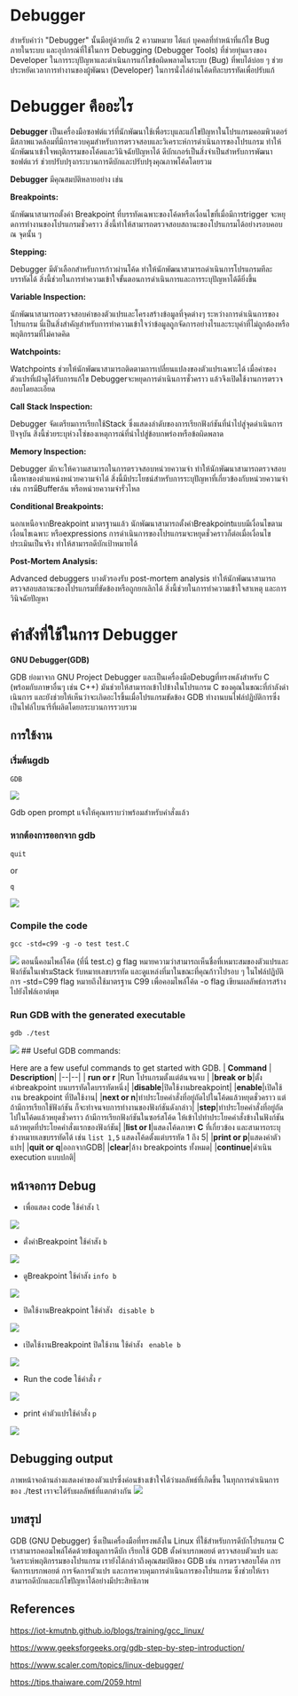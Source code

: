 # Debugger

สำหรับคำว่า "Debugger"  นั้นมีอยู่ด้วยกัน 2  ความหมาย ได้แก่ บุคคลที่ทำหน้าที่แก้ไข Bug  ภายในระบบ และอุปกรณ์ที่ใช้ในการ Debugging (Debugger Tools)  ที่ช่วยทุ่นแรงของ Developer  ในการระบุปัญหาและดำเนินการแก้ไขข้อผิดพลาดในระบบ (Bug)  ที่พบได้บ่อย ๆ ช่วยประหยัดเวลาการทำงานของผู้พัฒนา (Developer)  ในการนั่งไล่อ่านโค้ดทีละบรรทัดเพื่อปรับแก้
# Debugger คืออะไร

**Debugger**  เป็นเครื่องมือซอฟต์แวร์ที่นักพัฒนาใช้เพื่อระบุและแก้ไขปัญหาในโปรแกรมคอมพิวเตอร์ มีสภาพแวดล้อมที่มีการควบคุมสําหรับการตรวจสอบและวิเคราะห์การดําเนินการของโปรแกรม ทําให้นักพัฒนาเข้าใจพฤติกรรมของโค้ดและวินิจฉัยปัญหาได้ ดีบักเกอร์เป็นสิ่งจําเป็นสําหรับการพัฒนาซอฟต์แวร์ ช่วยปรับปรุงกระบวนการดีบักและปรับปรุงคุณภาพโค้ดโดยรวม

**Debugger** มีคุณสมบัติหลายอย่าง เช่น

**Breakpoints:**

นักพัฒนาสามารถตั้งค่า Breakpoint ที่บรรทัดเฉพาะของโค้ดหรือเงื่อนไขที่เมื่อมีการtrigger จะหยุดการทํางานของโปรแกรมชั่วคราว สิ่งนี้ทําให้สามารถตรวจสอบสถานะของโปรแกรมได้อย่างรอบคอบ ณ จุดนั้น ๆ

**Stepping:**

Debugger มีตัวเลือกสําหรับการก้าวผ่านโค้ด ทําให้นักพัฒนาสามารถดําเนินการโปรแกรมทีละบรรทัดได้ สิ่งนี้ช่วยในการทําความเข้าใจขั้นตอนการดําเนินการและการระบุปัญหาได้ดียิ่งขึ้น

**Variable Inspection:**

นักพัฒนาสามารถตรวจสอบค่าของตัวแปรและโครงสร้างข้อมูลที่จุดต่างๆ ระหว่างการดําเนินการของโปรแกรม นี่เป็นสิ่งสําคัญสําหรับการทําความเข้าใจว่าข้อมูลถูกจัดการอย่างไรและระบุค่าที่ไม่ถูกต้องหรือพฤติกรรมที่ไม่คาดคิด

**Watchpoints:**

Watchpoints ช่วยให้นักพัฒนาสามารถติดตามการเปลี่ยนแปลงของตัวแปรเฉพาะได้ เมื่อค่าของตัวแปรที่เฝ้าดูได้รับการแก้ไข Debuggerจะหยุดการดําเนินการชั่วคราว แล้วจึงเปิดใช้งานการตรวจสอบโดยละเอียด

**Call Stack Inspection:**

Debugger จัดเตรียมการเรียกใช้Stack ซึ่งแสดงลําดับของการเรียกฟังก์ชันที่นําไปสู่จุดดําเนินการปัจจุบัน สิ่งนี้ช่วยระบุห่วงโซ่ของเหตุการณ์ที่นําไปสู่ข้อบกพร่องหรือข้อผิดพลาด

**Memory Inspection:**

Debugger มักจะให้ความสามารถในการตรวจสอบหน่วยความจํา ทําให้นักพัฒนาสามารถตรวจสอบเนื้อหาของตําแหน่งหน่วยความจําได้ สิ่งนี้มีประโยชน์สําหรับการระบุปัญหาที่เกี่ยวข้องกับหน่วยความจํา เช่น การมีBufferล้น หรือหน่วยความจํารั่วไหล

**Conditional Breakpoints:**

นอกเหนือจากBreakpoint มาตรฐานแล้ว นักพัฒนาสามารถตั้งค่าBreakpointแบบมีเงื่อนไขตามเงื่อนไขเฉพาะ หรือexpressions การดําเนินการของโปรแกรมจะหยุดชั่วคราวก็ต่อเมื่อเงื่อนไขประเมินเป็นจริง ทําให้สามารถดีบักเป้าหมายได้

**Post-Mortem Analysis:**

Advanced debuggers  บางตัวรองรับ  post-mortem analysis  ทําให้นักพัฒนาสามารถตรวจสอบสถานะของโปรแกรมที่ขัดข้องหรือถูกยกเลิกได้ สิ่งนี้ช่วยในการทําความเข้าใจสาเหตุ  และการวินิจฉัยปัญหา

# คำสังที่ใช้ในการ  Debugger

**GNU Debugger(GDB)**

GDB ย่อมาจาก GNU Project Debugger และเป็นเครื่องมือDebugที่ทรงพลังสําหรับ C (พร้อมกับภาษาอื่นๆ เช่น C++) มันช่วยให้สามารถเข้าไปข้างในโปรแกรม C ของคุณในขณะที่กําลังดําเนินการ และยังช่วยให้เห็นว่าจะเกิดอะไรขึ้นเมื่อโปรแกรมขัดข้อง GDB ทํางานบนไฟล์ปฏิบัติการซึ่งเป็นไฟล์ไบนารีที่ผลิตโดยกระบวนการรวบรวม

## การใช้งาน

 ### เริ่มต้นgdb
`GDB`

<img src="https://media.geeksforgeeks.org/wp-content/uploads/20231215171225/304.webp">

Gdb open prompt  แจ้งให้คุณทราบว่าพร้อมสําหรับคําสั่งแล้ว 
### หากต้องการออกจาก gdb 

    quit
or

    q

<img src="https://media.geeksforgeeks.org/wp-content/uploads/20231215171324/quit_gdb.png">

### Compile the code

    gcc -std=c99 -g -o test test.C
<img src="https://media.geeksforgeeks.org/wp-content/uploads/20231215171445/306.webp">
ตอนนี้คอมไพล์โค้ด (ที่นี่ test.c) g flag  หมายความว่าสามารถเห็นชื่อที่เหมาะสมของตัวแปรและฟังก์ชันในเฟรมStack รับหมายเลขบรรทัด และดูแหล่งที่มาในขณะที่คุณก้าวไปรอบ ๆ ในไฟล์ปฏิบัติการ -std=C99 flag  หมายถึงใช้มาตรฐาน C99  เพื่อคอมไพล์โค้ด -o flag  เขียนผลลัพธ์การสร้างไปยังไฟล์เอาต์พุต

### Run GDB with the generated executable

    gdb ./test
<img src="https://media.geeksforgeeks.org/wp-content/uploads/20231215171511/307.webp">
## Useful GDB commands:

Here are a few useful commands to get started with GDB.
| **Command** |  **Description**|
|--|--|
| **run or r** |Run โปรแกรมตั้งแต่ต้นจนจบ  |
|**break or b**|ตั้งค่าbreakpoint บนบรรทัดใดบรรทัดหนึ่ง|
|**disable**|ปิดใช้งานbreakpoint|
|**enable**|เปิดใช้งาน breakpoint ที่ปิดใช้งาน|
|**next or n**|ทำประโยคคำสั่งที่อยู่ถัดไปในโค้ดแล้วหยุดชั่วคราว แต่ถ้ามีการเรียกใช้ฟังก์ชัน ก็จะทำจนจบการทำงานของฟังก์ชันดังกล่าว|
|**step**|ทำประโยคคำสั่งที่อยู่ถัดไปในโค้ดแล้วหยุดชั่วคราว ถ้ามีการเรียกฟังก์ชันในซอร์สโค้ด ให้เข้าไปทำประโยคคำสั่งข้างในฟังก์ชันแล้วหยุดที่ประโยคคำสั่งแรกของฟังก์ชัน|
|**list or l**|แสดงโค้ดภาษา  **C**  ที่เกี่ยวข้อง และสามารถระบุช่วงหมายเลขบรรทัดได้ เช่น  `list 1,5`  แสดงโค้ดตั้งแต่บรรทัด 1 ถึง 5|
|**print or p**|แสดงค่าตัวแปร|
|**quit or q**|ออกจากGDB|
|**clear**|ล้าง breakpoints ทั้งหมด|
|**continue**|ดำเนิน execution แบบปกติ|

## หน้าจอการ Debug

- เพื่อแสดง code ใช้คำสัง `l`

<img src="https://media.geeksforgeeks.org/wp-content/uploads/20231215171542/list-1.png">

- ตั่งค่าBreakpoint ใช้คำสัง `b`

<img src="https://media.geeksforgeeks.org/wp-content/uploads/20231215171607/breakpoint.png">

- ดูBreakpoint ใช้คำสัง  `info b`

<img src="https://media.geeksforgeeks.org/wp-content/uploads/20231215171636/info_b.png">

- ปิดใช้งานBreakpoint ใช้คำสัง ` disable b`

<img src="https://media.geeksforgeeks.org/wp-content/uploads/20231215171701/disable.png">

- เปิดใช้งานBreakpoint ปิดใช้งาน ใช้คำสัง ` enable b`

<img src="https://media.geeksforgeeks.org/wp-content/uploads/20231215171730/enable-1.png">

- Run the code ใช้คำสั่ง `r`

<img src="https://media.geeksforgeeks.org/wp-content/uploads/20231215171817/first_run.png">

- print ค่าตัวแปรใช้คำสั่ง `p`

<img src="https://media.geeksforgeeks.org/wp-content/uploads/20231215171846/print_value_x.png">

## Debugging output
ภาพหน้าจอด้านล่างแสดงค่าของตัวแปรซึ่งค่อนข้างเข้าใจได้ว่าผลลัพธ์ที่เกิดขึ้น ในทุกการดําเนินการของ ./test  เราจะได้รับผลลัพธ์ที่แตกต่างกัน
<img src="https://media.geeksforgeeks.org/wp-content/uploads/20231215171923/308.webp">

## บทสรุป

GDB (GNU Debugger)  ซึ่งเป็นเครื่องมือที่ทรงพลังใน Linux  ที่ใช้สําหรับการดีบักโปรแกรม C เราสามารถคอมไพล์โค้ดด้วยข้อมูลการดีบัก เรียกใช้ GDB  ตั้งค่าเบรกพอยต์ ตรวจสอบตัวแปร และวิเคราะห์พฤติกรรมของโปรแกรม เรายังได้กล่าวถึงคุณสมบัติของ GDB  เช่น การตรวจสอบโค้ด การจัดการเบรกพอยต์ การจัดการตัวแปร และการควบคุมการดําเนินการของโปรแกรม ซึ่งช่วยให้เราสามารถดีบักและแก้ไขปัญหาได้อย่างมีประสิทธิภาพ

## References

https://iot-kmutnb.github.io/blogs/training/gcc_linux/

https://www.geeksforgeeks.org/gdb-step-by-step-introduction/

https://www.scaler.com/topics/linux-debugger/

https://tips.thaiware.com/2059.html

